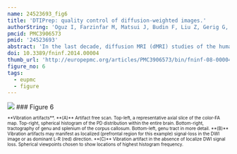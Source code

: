 ```yaml
---
name: 24523693_fig6
title: 'DTIPrep: quality control of diffusion-weighted images.'
authorString: 'Oguz I, Farzinfar M, Matsui J, Budin F, Liu Z, Gerig G, Johnson HJ, Styner M.'
pmcid: PMC3906573
pmid: '24523693'
abstract: 'In the last decade, diffusion MRI (dMRI) studies of the human and animal brain have been used to investigate a multitude of pathologies and drug-related effects in neuroscience research. Study after study identifies white matter (WM) degeneration as a crucial biomarker for all these diseases. The tool of choice for studying WM is dMRI. However, dMRI has inherently low signal-to-noise ratio and its acquisition requires a relatively long scan time; in fact, the high loads required occasionally stress scanner hardware past the point of physical failure. As a result, many types of artifacts implicate the quality of diffusion imagery. Using these complex scans containing artifacts without quality control (QC) can result in considerable error and bias in the subsequent analysis, negatively affecting the results of research studies using them. However, dMRI QC remains an under-recognized issue in the dMRI community as there are no user-friendly tools commonly available to comprehensively address the issue of dMRI QC. As a result, current dMRI studies often perform a poor job at dMRI QC. Thorough QC of dMRI will reduce measurement noise and improve reproducibility, and sensitivity in neuroimaging studies; this will allow researchers to more fully exploit the power of the dMRI technique and will ultimately advance neuroscience. Therefore, in this manuscript, we present our open-source software, DTIPrep, as a unified, user friendly platform for thorough QC of dMRI data. These include artifacts caused by eddy-currents, head motion, bed vibration and pulsation, venetian blind artifacts, as well as slice-wise and gradient-wise intensity inconsistencies. This paper summarizes a basic set of features of DTIPrep described earlier and focuses on newly added capabilities related to directional artifacts and bias analysis.'
doi: 10.3389/fninf.2014.00004
thumb_url: 'http://europepmc.org/articles/PMC3906573/bin/fninf-08-00004-g0006.gif'
figure_no: 6
tags:
  - eupmc
  - figure
---
```

<img src='http://europepmc.org/articles/PMC3906573/bin/fninf-08-00004-g0006.jpg' style='max-height: 300px'>
### Figure 6
<p style='font-size: 10px;'>**Vibration artifacts**. **(A)** Artifact free scan. Top-left, a representative axial slice of the color-FA map. Top-right, spherical histogram of the PD distribution within the entire brain. Bottom-right, tractography of genu and splenium of the corpus callosum. Bottom-left, genu tract in more detail. **(B)** Vibration artifacts may manifest as localized (prefrontal region for this example) signal-loss in the DWI image or as dominant L-R (red) direction. **(C)** Vibration artifact in the absence of localize DWI signal loss. Spherical viewpoints chosen to show locations of highest histogram frequency.</p>